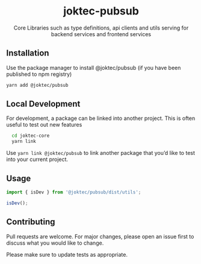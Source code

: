 <div align="center">
  <h1>joktec-pubsub</h1>
  <p>Core Libraries such as type definitions, api clients and utils serving for backend services and frontend services</p>
</div>

## Installation

Use the package manager to install @joktec/pubsub (if you have been published to npm registry)

```bash
yarn add @joktec/pubsub
```

## Local Development
For development, a package can be linked into another project. This is often useful to test out new features

```bash
  cd joktec-core
  yarn link
```

Use `yarn link @joktec/pubsub` to link another package that you’d like to test into your current project.

## Usage

```javascript
import { isDev } from '@joktec/pubsub/dist/utils';

isDev();
```

## Contributing

Pull requests are welcome. For major changes, please open an issue first to discuss what you would like to change.

Please make sure to update tests as appropriate.
